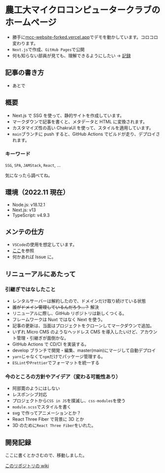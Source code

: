 # 農工大マイクロコンピュータークラブのホームページ

- 勝手に[mcc-website-forked.vercel.app](https://mcc-website-forked.vercel.app)でデモを動かしています。コロコロ変わります。
- `Next.js`で作成、`GitHub Pages`で公開
- 何も知らない部員が見ても、理解できるようにしたい → [記録](https://github.com/tuatmcc/mcc-website/wiki)

## 記事の書き方

- あとで

## 概要

- Next.js で SSG を使って、静的サイトを作成しています。
- マークダウンで記事を書くと、メタデータと HTML に変換されます。
- カスタマイズ性の高い ChakraUI を使って、スタイルを適用しています。
- `main`ブランチに push すると、GitHub Actions でビルドが走り、デプロイされます。

### キーワード

`SSG`, `SPA`, `JAMStack`, `React`, ...

気になったら調べてね。

## 環境（2022.11 現在）

- Node.js: v18.12.1
- Next.js: v13
- TypeScript: v4.9.3

## メンテの仕方

- `VSCode`の使用を想定しています。
- [ここ](https://github.com/tuatmcc/mcc-website/wiki/development-maintenance)を参照
- 何かあれば Issue に。

## リニューアルにあたって

### 引継ぎではなしたこと

- レンタルサーバーは解約したので、ドメインだけ取り続けている状態
- ~~誰がドメイン管理しているんだろう...？~~ 解決
- リニューアルに際し、GitHub リポジトリは新しくつくる。
- フレームワークは Nuxt ではなく Next を使う。
- 記事の更新は、当面はプロジェクトをクローンしてマークダウンで追加。
- いずれ Micro CMS のようなヘッドレス CMS を導入したいけど、アカウント管理・引継ぎが面倒かな。
- GitHub Actions で CD/CI を実装する。
- develop ブランチで開発・編集、master(main)にマージして自動デプロイ
- `yarn`じゃなくて`npm`だけでパッケージ管理する。
- `ESLint`や`Prettier`でフォーマットを統一する

### 今のところの方針やアイデア（変わる可能性あり）

- 阿部寛のようにはしない
- レスポンシブ対応
- プロジェクトから`CSS in JS`を撲滅し、`css-modules`を使う
- `module.scss`でスタイルを書く
- svg で作ってアニメーションとか？
- React Three Fiber で背景に 3D とか
- 3D のために`React Three Fiber`をいれた。

## 開発記録

ここに書くとかさむので、移動しました。

[このリポジトリの wiki](https://github.com/tuatmcc/mcc-website/wiki)
